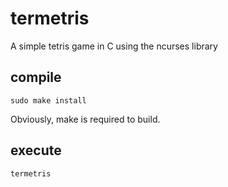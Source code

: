 # termetris
A simple tetris game in C using the ncurses library

## compile
```
sudo make install
```
Obviously, make is required to build.

## execute
```
termetris
```
